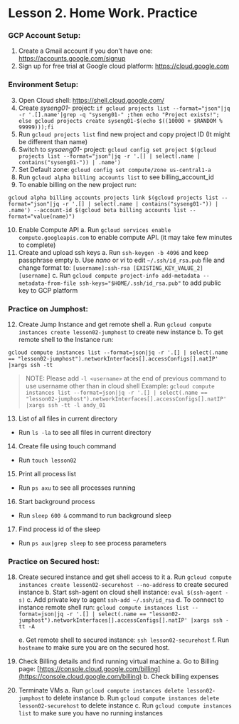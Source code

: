 # Lesson 2. Home Work. Practice
### GCP Account Setup:
1. Create a Gmail account if you don’t have one: https://accounts.google.com/signup
2. Sign up for free trial at Google cloud platform: https://cloud.google.com

### Environment Setup:
3. Open Cloud shell: https://shell.cloud.google.com/
4. Create *syseng01-* project: `if gcloud projects list --format="json"|jq -r '.[].name'|grep -q "syseng01-" ;then echo "Project exists!"; else gcloud projects create syseng01-$(echo $((10000 + $RANDOM % 99999)));fi`
5. Run `gcloud projects list` find new project and copy project ID (It might be different than name)
6. Switch to *sysaeng01-* project: `gcloud config set project $(gcloud projects list --format="json"|jq -r '.[] | select(.name | contains("syseng01-")) | .name')`
7. Set Default zone: `gcloud config set compute/zone us-central1-a`
8. Run `gcloud alpha billing accounts list` to see billing_account_id
9. To enable billing on the new project run: 
```
gcloud alpha billing accounts projects link $(gcloud projects list --format="json"|jq -r '.[] | select(.name | contains("syseng01-")) | .name') --account-id $(gcloud beta billing accounts list --format="value(name)")
```
10. Enable Compute API
	 a. Run `gcloud services enable compute.googleapis.com` to enable compute API. (it may take few minutes to complete)
11. Create and upload ssh keys
	a. Run `ssh-keygen -b 4096` and keep passphrase empty
	b. Use *nano* or *vi* to edit `~/.ssh/id_rsa.pub` file and change format to:
`[username]:ssh-rsa [EXISTING_KEY_VALUE_2] [username]`
	c. Run `gcloud compute project-info add-metadata --metadata-from-file ssh-keys="$HOME/.ssh/id_rsa.pub"` to add public key to GCP platform

### Practice on Jumphost:
12. Create Jump Instance and get remote shell
a.	 Run `gcloud compute instances create lesson02-jumphost` to create new instance
b. To get remote shell to the Instance run:
```
gcloud compute instances list --format=json|jq -r '.[] | select(.name == "lesson02-jumphost").networkInterfaces[].accessConfigs[].natIP' |xargs ssh -tt
```
  > NOTE: Please add `-l <username>` at the end of previous command to use username other than in cloud shell
  > Example: `gcloud compute instances list --format=json|jq -r '.[] | select(.name == "lesson02-jumphost").networkInterfaces[].accessConfigs[].natIP' |xargs ssh -tt -l andy_01`

13. List of all files in current directory
  - Run `ls -la` to see all files in current directory
14. Create file using touch command
  - Run `touch lesson02`
15. Print all process list
  - Run `ps axu` to see all processes running
16. Start background process
  - Run `sleep 600 &` command to run background sleep
17. Find process id of the sleep
  - Run `ps aux|grep sleep` to see process parameters

### Practice on Secured host:
18. Create secured instance and get shell access to it
  a. Run `gcloud compute instances create lesson02-securehost --no-address` to create secured instance
  b. Start ssh-agent on cloud shell instance: `eval $(ssh-agent -s)`
  c. Add private key to agent `ssh-add ~/.ssh/id_rsa`
  d. To connect to instance remote shell run: 
`gcloud compute instances list --format=json|jq -r '.[] | select(.name == "lesson02-jumphost").networkInterfaces[].accessConfigs[].natIP' |xargs ssh -tt -A`

	e.  Get remote shell to secured instance: `ssh lesson02-securehost`
	f. Run `hostname` to make sure you are on the secured host.
19. Check Billing details and find running virtual machine
	a.  Go to Billing page: [https://console.cloud.google.com/billing](https://console.cloud.google.com/billing)
    b. Check billing expenses
21. Terminate VMs
  a. Run `gcloud compute instances delete lesson02-jumphost` to delete instance
  b. Run `gcloud compute instances delete lesson02-securehost` to delete instance
  c. Run `gcloud compute instances list` to make sure you have no running instances
